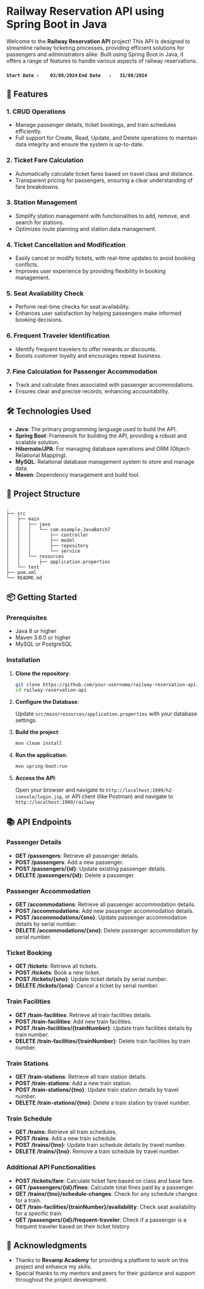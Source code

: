 # Railway Reservation API using Spring Boot in Java

Welcome to the **Railway Reservation API** project! This API is designed to streamline railway ticketing processes, providing efficient solutions for passengers and administrators alike. Built using Spring Boot in Java, it offers a range of features to handle various aspects of railway reservations.
#### `Start Date :    03/08/2024` `End Date   :   31/08/2024`
## 🚀 Features

### 1. CRUD Operations
- Manage passenger details, ticket bookings, and train schedules efficiently.
- Full support for Create, Read, Update, and Delete operations to maintain data integrity and ensure the system is up-to-date.

### 2. Ticket Fare Calculation
- Automatically calculate ticket fares based on travel class and distance.
- Transparent pricing for passengers, ensuring a clear understanding of fare breakdowns.

### 3. Station Management
- Simplify station management with functionalities to add, remove, and search for stations.
- Optimizes route planning and station data management.

### 4. Ticket Cancellation and Modification
- Easily cancel or modify tickets, with real-time updates to avoid booking conflicts.
- Improves user experience by providing flexibility in booking management.

### 5. Seat Availability Check
- Perform real-time checks for seat availability.
- Enhances user satisfaction by helping passengers make informed booking decisions.

### 6. Frequent Traveler Identification
- Identify frequent travelers to offer rewards or discounts.
- Boosts customer loyalty and encourages repeat business.

### 7. Fine Calculation for Passenger Accommodation
- Track and calculate fines associated with passenger accommodations.
- Ensures clear and precise records, enhancing accountability.

## 🛠️ Technologies Used

- **Java**: The primary programming language used to build the API.
- **Spring Boot**: Framework for building the API, providing a robust and scalable solution.
- **Hibernate/JPA**: For managing database operations and ORM (Object-Relational Mapping).
- **MySQL**: Relational database management system to store and manage data.
- **Maven**: Dependency management and build tool.

## 📂 Project Structure

```
.
├── src
│   ├── main
│   │   ├── java
│   │   │   └── com.example.JavaBatch7
│   │   │       ├── controller
│   │   │       ├── model
│   │   │       ├── repository
│   │   │       └── service
│   │   └── resources
│   │       ├── application.properties
│   └── test
├── pom.xml
└── README.md
```

## 📦 Getting Started

### Prerequisites

- Java 8 or higher
- Maven 3.6.0 or higher
- MySQL or PostgreSQL

### Installation

1. **Clone the repository**:

   ```bash
   git clone https://github.com/your-username/railway-reservation-api.git
   cd railway-reservation-api
   ```

2. **Configure the Database**:

   Update `src/main/resources/application.properties` with your database settings.


3. **Build the project**:

   ```bash
   mvn clean install
   ```

4. **Run the application**:

   ```bash
   mvn spring-boot:run
   ```

5. **Access the API**:

   Open your browser and navigate to `http://localhost:1999/h2-console/login.jsp`, or API client (like Postman) and navigate to `http://localhost:1999/railway`

## 📚 API Endpoints

### Passenger Details

- **GET /passengers**: Retrieve all passenger details.
- **POST /passengers**: Add a new passenger.
- **POST /passengers/{id}**: Update existing passenger details.
- **DELETE /passengers/{id}**: Delete a passenger.

### Passenger Accommodation

- **GET /accommodations**: Retrieve all passenger accommodation details.
- **POST /accommodations**: Add new passenger accommodation details.
- **POST /accommodations/{sno}**: Update passenger accommodation details by serial number.
- **DELETE /accommodations/{sno}**: Delete passenger accommodation by serial number.

### Ticket Booking

- **GET /tickets**: Retrieve all tickets.
- **POST /tickets**: Book a new ticket.
- **POST /tickets/{sno}**: Update ticket details by serial number.
- **DELETE /tickets/{sno}**: Cancel a ticket by serial number.

### Train Facilities

- **GET /train-facilities**: Retrieve all train facilities details.
- **POST /train-facilities**: Add new train facilities.
- **POST /train-facilities/{trainNumber}**: Update train facilities details by train number.
- **DELETE /train-facilities/{trainNumber}**: Delete train facilities by train number.

### Train Stations

- **GET /train-stations**: Retrieve all train station details.
- **POST /train-stations**: Add a new train station.
- **POST /train-stations/{tno}**: Update train station details by travel number.
- **DELETE /train-stations/{tno}**: Delete a train station by travel number.

### Train Schedule

- **GET /trains**: Retrieve all train schedules.
- **POST /trains**: Add a new train schedule.
- **POST /trains/{tno}**: Update train schedule details by travel number.
- **DELETE /trains/{tno}**: Remove a train schedule by travel number.

### Additional API Functionalities

- **POST /tickets/fare**: Calculate ticket fare based on class and base fare.
- **GET /passengers/{id}/fines**: Calculate total fines paid by a passenger.
- **GET /trains/{tno}/schedule-changes**: Check for any schedule changes for a train.
- **GET /train-facilities/{trainNumber}/availability**: Check seat availability for a specific train.
- **GET /passengers/{id}/frequent-traveler**: Check if a passenger is a frequent traveler based on their ticket history.

## 🤝 Acknowledgments

- Thanks to **Revamp Academy** for providing a platform to work on this project and enhance my skills.
- Special thanks to my mentors and peers for their guidance and support throughout the project development.
